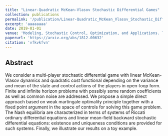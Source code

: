 ```yaml
---
title: "Linear-Quadratic McKean-Vlasov Stochastic Differential Games"
collection: publications
permalink: '/publication/Linear-Quadratic_McKean_Vlasov_Stochastic_Differential_Games'
excerpt: 'aaaaaaaa'
date: 2019-01-01
venue: 'Modeling, Stochastic Control, Optimization, and Applications. The IMA Volumes in Mathematics and its Applications, vol 164. Springer, Cham. With [Huyên Pham](https://sites.google.com/site/phamxuanhuyen/).'
paperurl: 'https://arxiv.org/abs/1812.00632'
citation: 'vfkvkfvn'
---
```


## Abstract

We consider a multi-player stochastic differential game with linear McKean-Vlasov dynamics and quadratic cost functional depending on the variance and mean of the state and control actions of the players in open-loop form. Finite and infinite horizon problems with possibly some random coefficients as well as common noise are addressed. We propose a simple direct approach based on weak martingale optimality principle together with a fixed point argument in the space of controls for solving this game problem. The Nash equilibria are characterized in terms of systems of Riccati ordinary differential equations and linear mean-field backward stochastic differential equations: existence and uniqueness conditions are provided for such systems. Finally, we illustrate our results on a toy example.
